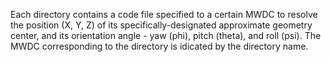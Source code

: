Each directory contains a code file specified to a certain MWDC to resolve the position (X, Y, Z) of its specifically-designated approximate geometry center, and its orientation angle - yaw (phi), pitch (theta), and roll (psi). The MWDC corresponding to the directory is idicated by the directory name.
